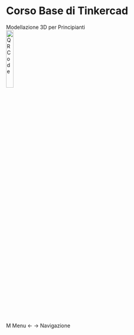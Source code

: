 <!-- .slide: data-state="layout-title no-fragment"  -->

# Corso Base di Tinkercad

<div class="btn btn-warning mt-3 ">Modellazione 3D per Principianti</div>

<img src="images/qrcode.jpg" alt="QR Code" width="20%">

<p class="small mt-5">
  <span class="badge bg-dark me-1 ms-2">M</span> Menu
  <span class="badge bg-dark me-1 ms-2"> &larr; &rarr;</span> Navigazione
</p>
